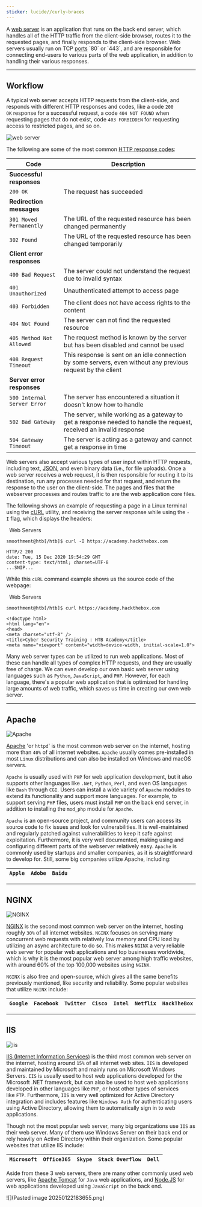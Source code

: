 ```yaml
---
sticker: lucide//curly-braces
---
```


A [web server](https://en.wikipedia.org/wiki/Web_server) is an application that runs on the back end server, which handles all of the HTTP traffic from the client-side browser, routes it to the requested pages, and finally responds to the client-side browser. Web servers usually run on TCP [ports](https://en.wikipedia.org/wiki/Port_(computer_networking)) `80` or `443`, and are responsible for connecting end-users to various parts of the web application, in addition to handling their various responses.

---

## Workflow

A typical web server accepts HTTP requests from the client-side, and responds with different HTTP responses and codes, like a code `200 OK` response for a successful request, a code `404 NOT FOUND` when requesting pages that do not exist, code `403 FORBIDDEN` for requesting access to restricted pages, and so on.

![web server](https://academy.hackthebox.com/storage/modules/75/web-server-requests.jpg)

The following are some of the most common [HTTP response codes](https://developer.mozilla.org/en-US/docs/Web/HTTP/Status):

|Code|Description|
|---|---|
|**Successful responses**||
|`200 OK`|The request has succeeded|
|**Redirection messages**||
|`301 Moved Permanently`|The URL of the requested resource has been changed permanently|
|`302 Found`|The URL of the requested resource has been changed temporarily|
|**Client error responses**||
|`400 Bad Request`|The server could not understand the request due to invalid syntax|
|`401 Unauthorized`|Unauthenticated attempt to access page|
|`403 Forbidden`|The client does not have access rights to the content|
|`404 Not Found`|The server can not find the requested resource|
|`405 Method Not Allowed`|The request method is known by the server but has been disabled and cannot be used|
|`408 Request Timeout`|This response is sent on an idle connection by some servers, even without any previous request by the client|
|**Server error responses**||
|`500 Internal Server Error`|The server has encountered a situation it doesn't know how to handle|
|`502 Bad Gateway`|The server, while working as a gateway to get a response needed to handle the request, received an invalid response|
|`504 Gateway Timeout`|The server is acting as a gateway and cannot get a response in time|

Web servers also accept various types of user input within HTTP requests, including text, [JSON](https://www.w3schools.com/js/js_json_intro.asp), and even binary data (i.e., for file uploads). Once a web server receives a web request, it is then responsible for routing it to its destination, run any processes needed for that request, and return the response to the user on the client-side. The pages and files that the webserver processes and routes traffic to are the web application core files.

The following shows an example of requesting a page in a Linux terminal using the [cURL](https://en.wikipedia.org/wiki/CURL) utility, and receiving the server response while using the `-I` flag, which displays the headers:

  Web Servers

```shell-session
smoothment@htb[/htb]$ curl -I https://academy.hackthebox.com

HTTP/2 200
date: Tue, 15 Dec 2020 19:54:29 GMT
content-type: text/html; charset=UTF-8
...SNIP...
```

While this `cURL` command example shows us the source code of the webpage:

  Web Servers

```shell-session
smoothment@htb[/htb]$ curl https://academy.hackthebox.com

<!doctype html>
<html lang="en">
<head>
<meta charset="utf-8" />
<title>Cyber Security Training : HTB Academy</title>
<meta name="viewport" content="width=device-width, initial-scale=1.0">
```

Many web server types can be utilized to run web applications. Most of these can handle all types of complex HTTP requests, and they are usually free of charge. We can even develop our own basic web server using languages such as `Python`, `JavaScript`, and `PHP`. However, for each language, there's a popular web application that is optimized for handling large amounts of web traffic, which saves us time in creating our own web server.

---

## Apache

![Apache](https://academy.hackthebox.com/storage/modules/75/apache.png)

[Apache](https://www.apache.org/) 'or `httpd`' is the most common web server on the internet, hosting more than `40%` of all internet websites. `Apache` usually comes pre-installed in most `Linux` distributions and can also be installed on Windows and macOS servers.

`Apache` is usually used with `PHP` for web application development, but it also supports other languages like `.Net`, `Python`, `Perl`, and even OS languages like `Bash` through `CGI`. Users can install a wide variety of `Apache` modules to extend its functionality and support more languages. For example, to support serving `PHP` files, users must install `PHP` on the back end server, in addition to installing the `mod_php` module for `Apache`.

`Apache` is an open-source project, and community users can access its source code to fix issues and look for vulnerabilities. It is well-maintained and regularly patched against vulnerabilities to keep it safe against exploitation. Furthermore, it is very well documented, making using and configuring different parts of the webserver relatively easy. `Apache` is commonly used by startups and smaller companies, as it is straightforward to develop for. Still, some big companies utilize Apache, including:

|`Apple`|`Adobe`|`Baidu`|
|---|---|---|

---

## NGINX

![NGINX](https://academy.hackthebox.com/storage/modules/75/nginx.png)

[NGINX](https://www.nginx.com/) is the second most common web server on the internet, hosting roughly `30%` of all internet websites. `NGINX` focuses on serving many concurrent web requests with relatively low memory and CPU load by utilizing an async architecture to do so. This makes `NGINX` a very reliable web server for popular web applications and top businesses worldwide, which is why it is the most popular web server among high traffic websites, with around 60% of the top 100,000 websites using `NGINX`.

`NGINX` is also free and open-source, which gives all the same benefits previously mentioned, like security and reliability. Some popular websites that utilize `NGINX` include:

| `Google` | `Facebook` | `Twitter` | `Cisco` | `Intel` | `Netflix` | `HackTheBox` |
| -------- | ---------- | --------- | ------- | ------- | --------- | ------------ |

---

## IIS

![iis](https://academy.hackthebox.com/storage/modules/75/iis.png)

[IIS (Internet Information Services)](https://en.wikipedia.org/wiki/Internet_Information_Services) is the third most common web server on the internet, hosting around `15%` of all internet web sites. `IIS` is developed and maintained by Microsoft and mainly runs on Microsoft Windows Servers. `IIS` is usually used to host web applications developed for the Microsoft .NET framework, but can also be used to host web applications developed in other languages like `PHP`, or host other types of services like `FTP`. Furthermore, `IIS` is very well optimized for Active Directory integration and includes features like `Windows Auth` for authenticating users using Active Directory, allowing them to automatically sign in to web applications.

Though not the most popular web server, many big organizations use `IIS` as their web server. Many of them use Windows Server on their back end or rely heavily on Active Directory within their organization. Some popular websites that utilize IIS include:

| `Microsoft` | `Office365` | `Skype` | `Stack Overflow` | `Dell` |
| ----------- | ----------- | ------- | ---------------- | ------ |

Aside from these 3 web servers, there are many other commonly used web servers, like [Apache Tomcat](https://tomcat.apache.org/) for `Java` web applications, and [Node.JS](https://nodejs.org/en/) for web applications developed using `JavaScript` on the back end.


![](Pasted image 20250122183655.png)

